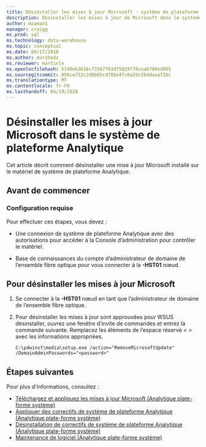 ```yaml
---
title: Désinstaller les mises à jour Microsoft - système de plateforme Analytique | Documents Microsoft »
description: Désinstaller les mises à jour de Microsoft dans le système de plateforme Analytique (APS).
author: mzaman1
manager: craigg
ms.prod: sql
ms.technology: data-warehouse
ms.topic: conceptual
ms.date: 04/17/2018
ms.author: murshedz
ms.reviewer: martinle
ms.openlocfilehash: 57d0eb3616cf3567f63d75029f79cea6709ed955
ms.sourcegitcommit: 056ce753c2d6b85cd78be4fc6a29c2b4daaaf26c
ms.translationtype: MT
ms.contentlocale: fr-FR
ms.lasthandoff: 04/19/2018
---
```

# <a name="uninstall-microsoft-updates-in-analytics-platform-system"></a>Désinstaller les mises à jour Microsoft dans le système de plateforme Analytique
Cet article décrit comment désinstaller une mise à jour Microsoft installé sur le matériel de système de plateforme Analytique.  
  
## <a name="before-you-begin"></a>Avant de commencer  
  
### <a name="prerequisites"></a>Configuration requise  
Pour effectuer ces étapes, vous devez :  
  
-   Une connexion de système de plateforme Analytique avec des autorisations pour accéder à la Console d’administration pour contrôler le matériel.  
  
-   Base de connaissances du compte d’administrateur de domaine de l’ensemble fibre optique pour vous connecter à la  *<Fabric Domain>***-HST01** nœud.  
  
## <a name="HowToUninstallMSFT"></a>Pour désinstaller les mises à jour Microsoft  
  
1.  Se connecter à la  *<Fabric Domain>***-HST01** nœud en tant que l’administrateur de domaine de l’ensemble fibre optique.  
  
2.  Pour désinstaller les mises à jour sont approuvées pour WSUS désinstaller, ouvrez une fenêtre d’invite de commandes et entrez la commande suivante. Remplacez les éléments de l’espace réservé *< >* avec les informations appropriées.  
  
    ```  
    C:\pdwinst\media\setup.exe /action="RemoveMicrosoftUpdate" /DomainAdminPasswords="<password>"  
    ```  
  
## <a name="next-steps"></a>Étapes suivantes
Pour plus d'informations, consultez :
- [Téléchargez et appliquez les mises à jour Microsoft &#40;Analytique plate-forme système&#41;](download-and-apply-microsoft-updates.md) 
- [Appliquer des correctifs de système de plateforme Analytique &#40;Analytique plate-forme système&#41;](apply-analytics-platform-system-hotfixes.md)  
- [Désinstallation de correctifs de système de plateforme Analytique &#40;Analytique plate-forme système&#41;](uninstall-analytics-platform-system-hotfixes.md)  
- [Maintenance de logiciel &#40;Analytique plate-forme système&#41;](software-servicing.md)  
  

